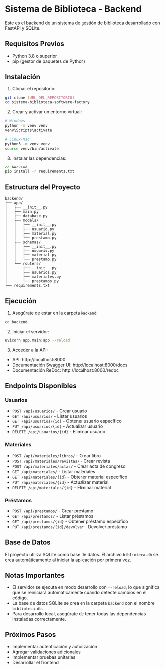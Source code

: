 # Sistema de Biblioteca - Backend

Este es el backend de un sistema de gestión de biblioteca desarrollado con FastAPI y SQLite.

## Requisitos Previos

- Python 3.8 o superior
- pip (gestor de paquetes de Python)

## Instalación

1. Clonar el repositorio:
```bash
git clone [URL_DEL_REPOSITORIO]
cd sistema-biblioteca-software-factory
```

2. Crear y activar un entorno virtual:
```bash
# Windows
python -m venv venv
venv\Scripts\activate

# Linux/Mac
python3 -m venv venv
source venv/bin/activate
```

3. Instalar las dependencias:
```bash
cd backend
pip install -r requirements.txt
```

## Estructura del Proyecto

```
backend/
├── app/
│   ├── __init__.py
│   ├── main.py
│   ├── database.py
│   ├── models/
│   │   ├── __init__.py
│   │   ├── usuario.py
│   │   ├── material.py
│   │   └── prestamo.py
│   ├── schemas/
│   │   ├── __init__.py
│   │   ├── usuario.py
│   │   ├── material.py
│   │   └── prestamo.py
│   └── routers/
│       ├── __init__.py
│       ├── usuarios.py
│       ├── materiales.py
│       └── prestamos.py
└── requirements.txt
```

## Ejecución

1. Asegúrate de estar en la carpeta `backend`:
```bash
cd backend
```

2. Iniciar el servidor:
```bash
uvicorn app.main:app --reload
```

3. Acceder a la API:
- API: http://localhost:8000
- Documentación Swagger UI: http://localhost:8000/docs
- Documentación ReDoc: http://localhost:8000/redoc

## Endpoints Disponibles

### Usuarios
- `POST /api/usuarios/` - Crear usuario
- `GET /api/usuarios/` - Listar usuarios
- `GET /api/usuarios/{id}` - Obtener usuario específico
- `PUT /api/usuarios/{id}` - Actualizar usuario
- `DELETE /api/usuarios/{id}` - Eliminar usuario

### Materiales
- `POST /api/materiales/libros/` - Crear libro
- `POST /api/materiales/revistas/` - Crear revista
- `POST /api/materiales/actas/` - Crear acta de congreso
- `GET /api/materiales/` - Listar materiales
- `GET /api/materiales/{id}` - Obtener material específico
- `PUT /api/materiales/{id}` - Actualizar material
- `DELETE /api/materiales/{id}` - Eliminar material

### Préstamos
- `POST /api/prestamos/` - Crear préstamo
- `GET /api/prestamos/` - Listar préstamos
- `GET /api/prestamos/{id}` - Obtener préstamo específico
- `PUT /api/prestamos/{id}/devolver` - Devolver préstamo

## Base de Datos

El proyecto utiliza SQLite como base de datos. El archivo `biblioteca.db` se crea automáticamente al iniciar la aplicación por primera vez.

## Notas Importantes

- El servidor se ejecuta en modo desarrollo con `--reload`, lo que significa que se reiniciará automáticamente cuando detecte cambios en el código.
- La base de datos SQLite se crea en la carpeta `backend` con el nombre `biblioteca.db`.
- Para desarrollo local, asegúrate de tener todas las dependencias instaladas correctamente.

## Próximos Pasos

- Implementar autenticación y autorización
- Agregar validaciones adicionales
- Implementar pruebas unitarias
- Desarrollar el frontend
